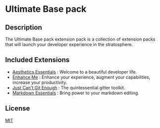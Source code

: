 # Ultimate Base pack

## Description

The Ultimate Base pack extension pack is a collection of extension packs that will launch your developer experience in the stratosphere.

## Included Extensions

- [Aesthetics Essentials](https://marketplace.visualstudio.com/items?itemName=AdrienTecher.aesthetics-essentials) : Welcome to a beautiful developer life.
- [Enhance Me](https://marketplace.visualstudio.com/items?itemName=AdrienTecher.enhance-me) : Enhance your experience, augment your capabilities, increase your productivity.
- [Just Can't Git Enough](https://marketplace.visualstudio.com/items?itemName=AdrienTecher.just-cant-git-enough) : The quintessential gitter toolkit.
- [Markdown Essentials](https://marketplace.visualstudio.com/items?itemName=AdrienTecher.markdown-essentials) : Bring power to your markdown editing.

## License

[MIT](https://mit-license.org/)

